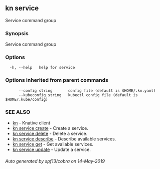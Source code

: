 ## kn service

Service command group

### Synopsis

Service command group

### Options

```
  -h, --help   help for service
```

### Options inherited from parent commands

```
      --config string       config file (default is $HOME/.kn.yaml)
      --kubeconfig string   kubectl config file (default is $HOME/.kube/config)
```

### SEE ALSO

* [kn](kn.md)	 - Knative client
* [kn service create](kn_service_create.md)	 - Create a service.
* [kn service delete](kn_service_delete.md)	 - Delete a service.
* [kn service describe](kn_service_describe.md)	 - Describe available services.
* [kn service get](kn_service_get.md)	 - Get available services.
* [kn service update](kn_service_update.md)	 - Update a service.

###### Auto generated by spf13/cobra on 14-May-2019
